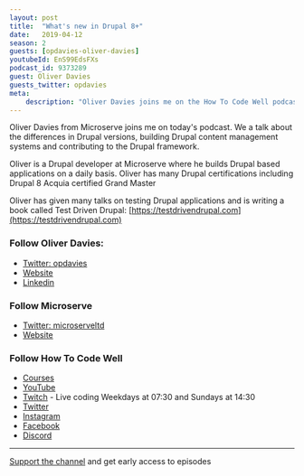 ```yaml
---
layout: post
title:  "What's new in Drupal 8+"
date:   2019-04-12
season: 2
guests: [opdavies-oliver-davies]
youtubeId: EnS99EdsFXs
podcast_id: 9373289
guest: Oliver Davies
guests_twitter: opdavies
meta:
    description: "Oliver Davies joins me on the How To Code Well podcast to discuss the Drupal PHP framework"
---
```


Oliver Davies from Microserve joins me on today's podcast. We a talk about the differences in Drupal versions, building Drupal content management systems and contributing to the Drupal framework.

Oliver is a Drupal developer at Microserve where he builds Drupal based applications on a daily basis. Oliver has many Drupal certifications including Drupal 8 Acquia certified Grand Master

Oliver has given many talks on testing Drupal applications and is writing a book called Test Driven Drupal:
[https://testdrivendrupal.com](https://testdrivendrupal.com)

### Follow Oliver Davies:
- [Twitter: opdavies](https://twitter.com/opdavies) 
- [Website](https://www.oliverdavies.uk)
- [Linkedin](https://www.linkedin.com/in/opdavies)

### Follow Microserve
- [Twitter: microserveltd](https://twitter.com/microserveltd) 
- [Website](https://microserve.io) 

### Follow How To Code Well
- [Courses](http://howtocodewell.net)
- [YouTube](http://youtube.com/howtocodewell)
- [Twitch](http://twitch.tv/howtocodewell) - Live coding Weekdays at 07:30 and Sundays at 14:30
- [Twitter](https://twitter.com/howtocodewell)
- [Instagram](http://instagram.com/howtocodewell/)
- [Facebook](http://facebook.com/howtocodewell/)
- [Discord](http://howtocodewell.net/discord)

-------------------------------

[Support the channel](https://www.patreon.com/howToCodeWell) and get early access to episodes